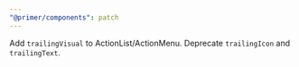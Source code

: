 ```yaml
---
"@primer/components": patch
---
```


Add `trailingVisual` to ActionList/ActionMenu. Deprecate `trailingIcon` and `trailingText`.
